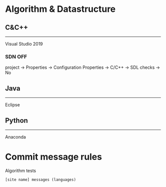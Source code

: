 # Algorithm & Datastructure

## C&C++
------------------------------
Visual Studio 2019

### SDN OFF
project -> Properties -> Configuration Properties -> C/C++ -> SDL checks -> No

## Java
--------------------------------
Eclipse

## Python
--------------------------------
Anaconda

# Commit message rules
Algorithm tests
```
[site name] messages (languages)
```